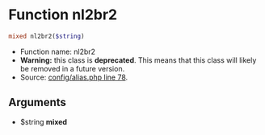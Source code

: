 Function nl2br2
===========================





```php
mixed nl2br2($string)
```

* Function name: nl2br2
* **Warning:** this class is **deprecated**. This means that this class will likely be removed in a future version.
* Source: [config/alias.php line 78](https://github.com/PrestaShop/PrestaShop/blob/1.5.2.0/config/alias.php#L78).

Arguments
---------

* $string **mixed**

